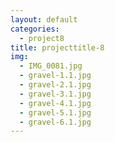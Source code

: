 ```yaml
---
layout: default
categories: 
  - project8
title: projecttitle-8
img: 
  - IMG_0081.jpg
  - gravel-1.1.jpg
  - gravel-2.1.jpg
  - gravel-3.1.jpg
  - gravel-4.1.jpg
  - gravel-5.1.jpg
  - gravel-6.1.jpg
---
```

